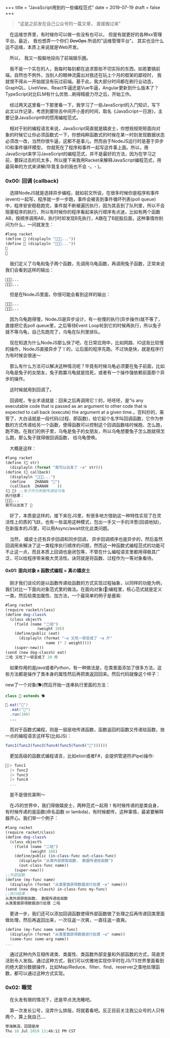 +++
title = "JavaScript用到的一些编程范式"
date = 2019-07-19
draft = false
+++

>  "这是之前发在自己公众号的一篇文章， 直接搬过来"

&emsp;在运维世界里，有时候你可以做一些没有也可以， 但是有就更好的各种xx管理平台。最近， 我也想弄一个你们 ~~DevOps~~ 所说的"运维管理平台"。 其实也没什么运不运维，本质上来说就是Web开发。

&emsp;所以， 我又一股脑地投向了前端娱乐圈。

&emsp;我不是一个实在的人，我每时每刻都在追求那些不切实际的东西，如若要搞前端，自然也不例外，当别人的眼神流露出对我还在玩上个月的框架的鄙视时， 我就恨不得从一开始就没有玩过前端。基于此，我大部分时间都在刷行业动态，GraphQL、LiveView、React牛逼还是Vue牛逼，Angular更新到什么版本了？TypeScript对比ELM有什么优势...刷得精疲力尽之后，开始工作。

&emsp;经过两天这里看一下那里看一下，我学习了一些JavaScript的入门知识，写下此文以作记录，考虑到要除去中间开小差的时间，取名《JavaScript一日游》，主要记录JavaScript中的惯用编程范式。

&emsp;相对于别的编程语言来说，JavaScript简直就是嬉皮士，你想规规矩矩面向对象的时候它让你必须函数式一下，你想纯粹函数式的时候在某一时刻发现数据状态必须改一改，当然你很牛逼，这都不是事儿。然而由于NodeJS运行时是基于异步IO和事件循环模型， 你就死在了程序和事件一起写这件事上面。所以，用JavaScript来学习JavaScript的编程范式，并不是最好的方法，因为在学习之前，要踩过去的坑太多，所以接下来我用Racket来解释JavaScript编程范式，用最简单的方式来讲解(毕竟复杂的我也不会 -。- )。

### 0x00: 回调 (callback)

&emsp;选择NodeJS就是选择异步编程，就如前文所说，在很多时候你是程序和事件(event)一起写，程序就一步一步跑，事件会被丢到事件循环列表(poll queue)中，程序安安稳稳跑完，事件就不断被遍历执行，因为其丢到了队列里，所以不会阻塞程序的执行，所以有时候你的程序看起来执行顺序有点迷，比如有两个函数AB，按顺序调用AB，执行时却发现B先执行，A跟在了B屁股后面，这种事情你别问为什么，一问就发生：

```scheme
#lang racket
(define 🐢 (displayln "🐢🐢🐢..."))
(define 🐇 (displayln "🐇🐇🐇..."))
🐢
🐇
```

&emsp;我们定义了乌龟和兔子两个函数，先调用乌龟函数，再调用兔子函数，正常来说我们会看到这样的输出：

```scheme
🐢🐢🐢...
🐇🐇🐇...
```

&emsp;但是在NodeJS里面，你很可能会看到这样的输出：

```scheme
🐇🐇🐇...
🐢🐢🐢...
```

&emsp;因为乌龟跑得慢，NodeJS是异步设计，有一些慢的执行(异步操作)就不等了，直接把它丢poll queue里，之后等待Event Loop轮到它的时候再执行，所以兔子就不等乌龟，自己先跑完了，乌龟在队列里排队。

&emsp;现在知道为什么NodeJS那么快了吧，在日常应用中，比如网路、IO这些比较慢的操作，NodeJS直接异步了丫的，让后面的程序先跑。不过快是快，就是程序行为有时候会很迷～

&emsp;那么有什么方法可以解决这种情况呢？毕竟有时候乌龟必须要在兔子前面，比如乌龟是兔子的女朋友，兔子跑赢乌龟就是找死，或者有一个操作强依赖前面那个异步的操作。

&emsp;这时候就用到回调了。

&emsp;回调呢，专业术语就是：回来之后再调用它丫的，呸呸呸，是“is any executable code that is passed as an argument to other code that is expected to call back (execute) the argument at a given time.，百科抄的，甮管了，大白话就是一段代码(过程、即函数)，给它起个名字叫回调函数，它作为参数的方式传递给另一个函数，使得函数可以控制这个回调函数啥时候跑、怎么跑，跑不跑。在我们的例子里，乌龟是兔子的女朋友，所以乌龟想要兔子怎么跑就得怎么跑，那么兔子就得做回调函数， 给乌龟使唤。

&emsp;大概是这样：

```lisp
#lang racket
(define (🐇 str)
  (displayln (format "我可以出发了 ~a" str)))
(define (🐢 callback)
  (displayln "🐢🐢🐢...")
  (define    ZHANAN "🐇")
  (callback  ZHANAN    ))
(🐢 🐇) ;;兔子作为参数传递给乌龟
执行结果：
🐢🐢🐢...
我可以出发了 🐇
```

&emsp;好了，本质是这样的，接下来在JS里，有很多地方借助这一种特性实现了在灵活性上的质的飞跃，也有一些滥用这种模式，包出一手又一手的洋葱(回调地狱)，在新版本的JS里，可以用Async/await优化此类问题。

&emsp;当然， 嬉皮士还有异步回调和同步回调， 异步回调顺序也是异步的，然后虽然回调用来解决了这一类程序执行顺序的问题，然而这一种函数式编程范式的功能可不止这一点，而且本质上回调也是闭包等，不管在什么编程语言里都用得极其广泛，可以给程序带来极大灵活性。诀窍就是将函数、过程作为一等对象看待。

#### 0x01: 面向对象 x 函数式编程 = 真の嬉皮士

&emsp;刚才我们谈论的是以函数传递给函数的方式实现过程抽象，以同样的功能为例，我们对比一下面向对象范式里的做法。在面向对象(👧)编程里，核心范式就是定义一类，然后给类加属性、加方法，一个最简单的例子是酱紫:

```scheme
#lang racket
(require racket/class)
(define dog-class%
  (class object%
    (field (name "二哈")
              (weight 10))
    (define/public (eat)
      (displayln (format "~a 又吃一顿变成了 ~a 斤"
                  name (* 2 weight))))
    (super-new)))
(send (new dog-class%) eat)
二哈 又吃了一顿变成了 20 斤
```

&emsp;如果你用的是*java*或者*Python*，有一种做法是，在类里面添加了很多方法，这些方法都是操作了类本身的属性然后再把类返回回来。然后代码就像这个样子：

new了一个对象(🐕)然后开始一连串执行里面的方法：

```java
class 🐶 extends 🐕

🐶.eat("🌿")
  .eat("🌰")
  .run(100)
  ...  
```

&emsp;而对于函数式编程，则是一层层地传递函数，函数返回的函数又传递给函数，挫一点的编程语言这样写(比如JS)：

 ```javascript
func1(func2(func3(func4(func5(func6("🐶"))))))
 ```

&emsp;更加高级的函数式编程语言，比如elixir或者F#，会提供管道符(Pipe)操作:

```elixir
🐶|> func1
  |> func2
  |> func3
  |> func4
  ...
```

&emsp;是不是很优美咧～

&emsp;在JS的世界中，我们得做嬉皮士，两种范式一起用！有时候传递的是类自身，有时候传递的是函数(命名函数 or lambda)，有时候都传，这种事情，最紧要解释器开心。我们举一个例子：

```scheme
#lang racket
(require racket/class)
(define dog-class%
  (class object%
    (field (name "二哈")
           (weight 10))
    (define/public (in-class-func out-class-func)
      (displayln "从类外部获取函数， 数据传递给函数")
      (out-class-func name))
    (super-new)))
;;外部函数
(define (my-func name)
  (displayln (format "从类里面获得数据进行处理 ~a" name)))
(send (new dog-class%) in-class-func my-func)
;;执行结果：
从类外部获取函数， 数据传递给函数
从类里面获得数据进行处理 二哈
```

&emsp;更进一步，我们还可以添加回调函数使得外部函数做了处理之后再传递回类里面做处理，然后再返回出来，一次往返一次爽，一直往返一直爽。

```scheme
(define (my-func name some-func)
  (displayln (format "从类里面获得数据进行处理 ~a" name))
  (some-func some-arg name))
...
```

&emsp;通过这种内外互相传递类、类属性、类函数外部变量和外部函数的方式，简直灵活到令人发指。通过这种方式，我们可以优雅地实现你平时在JS/TS世界里面看到的绝大部分数据操作，比如Map/Reduce、filter、find、reserver之类地处理函数，都可以通过这种方式实现。

### 0x02: 睡觉

&emsp;在头发有限的情况下，还是早点洗洗睡吧。

&emsp;第一次发长公号，没弄什么排版，将就着看吧。反正目前关注我公众号的人只有两个，算上我自己....

```scheme
學海無涯，回頭是岸
Thu 18 Jul 2019 11:46:12 PM CST

```

